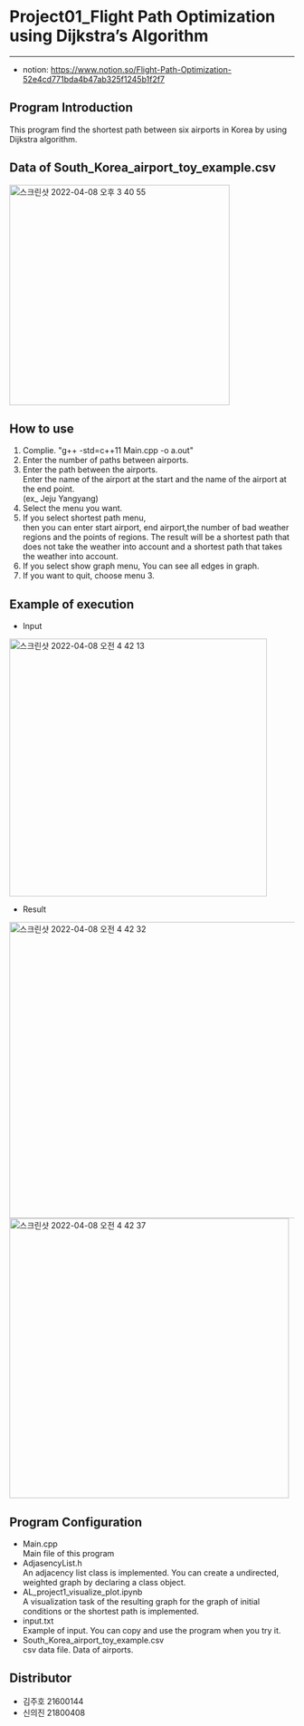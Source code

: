 # Project01_Flight Path Optimization using Dijkstra’s Algorithm
-------------
* notion: https://www.notion.so/Flight-Path-Optimization-52e4cd771bda4b47ab325f1245b1f2f7


## Program Introduction
This program find the shortest path between six airports in Korea by using Dijkstra algorithm.

## Data of South_Korea_airport_toy_example.csv  
<img width="389" alt="스크린샷 2022-04-08 오후 3 40 55" src="https://user-images.githubusercontent.com/49178058/162379005-69d0de2c-ac4b-4d78-ad74-65ba10c3bc1e.png">


## How to use
1. Complie. "g++ -std=c++11 Main.cpp -o a.out"
2. Enter the number of paths between airports.
3. Enter the path between the airports.   
   Enter the name of the airport at the start and the name of the airport at the end point.   
   (ex_ Jeju Yangyang)
4. Select the menu you want.
5. If you select shortest path menu,   
   then you can enter start airport, end airport,the number of bad weather regions and the points of regions.
   The result will be a shortest path that does not take the weather into account and a shortest path that takes the weather into account.
6. If you select show graph menu, You can see all edges in graph.
7. If you want to quit, choose menu 3.

## Example of execution
* Input   
<img width="455" alt="스크린샷 2022-04-08 오전 4 42 13" src="https://user-images.githubusercontent.com/49178058/162283555-55cd73dc-f938-4993-a14c-0037b9b2ee2c.png">   
   
* Result   
<img width="523" alt="스크린샷 2022-04-08 오전 4 42 32" src="https://user-images.githubusercontent.com/49178058/162283568-83c968e0-0a39-42df-a883-e5f17df6d915.png">
<img width="494" alt="스크린샷 2022-04-08 오전 4 42 37" src="https://user-images.githubusercontent.com/49178058/162283579-0b4c76a3-9925-4e7a-95ef-7977468c2c7f.png">


## Program Configuration
 * Main.cpp   
 Main file of this program
 * AdjasencyList.h   
 An adjacency list class is implemented. You can create a undirected, weighted graph by declaring a class object.
 * AL_project1_visualize_plot.ipynb   
 A visualization task of the resulting graph for the graph of initial conditions or the shortest path is implemented.
 * input.txt   
 Example of input. You can copy and use the program when you try it.
 * South_Korea_airport_toy_example.csv   
 csv data file. Data of airports.
 
## Distributor
* 김주호 21600144
* 신의진 21800408
